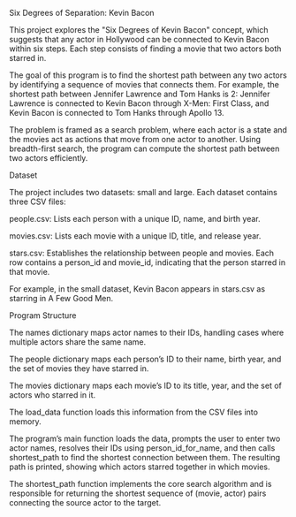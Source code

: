Six Degrees of Separation: Kevin Bacon

This project explores the "Six Degrees of Kevin Bacon" concept, which suggests that any actor in Hollywood can be connected to Kevin Bacon within six steps. Each step consists of finding a movie that two actors both starred in.

The goal of this program is to find the shortest path between any two actors by identifying a sequence of movies that connects them. For example, the shortest path between Jennifer Lawrence and Tom Hanks is 2: Jennifer Lawrence is connected to Kevin Bacon through X-Men: First Class, and Kevin Bacon is connected to Tom Hanks through Apollo 13.

The problem is framed as a search problem, where each actor is a state and the movies act as actions that move from one actor to another. Using breadth-first search, the program can compute the shortest path between two actors efficiently.

Dataset

The project includes two datasets: small and large. Each dataset contains three CSV files:

people.csv: Lists each person with a unique ID, name, and birth year.

movies.csv: Lists each movie with a unique ID, title, and release year.

stars.csv: Establishes the relationship between people and movies. Each row contains a person_id and movie_id, indicating that the person starred in that movie.

For example, in the small dataset, Kevin Bacon appears in stars.csv as starring in A Few Good Men.

Program Structure

The names dictionary maps actor names to their IDs, handling cases where multiple actors share the same name.

The people dictionary maps each person’s ID to their name, birth year, and the set of movies they have starred in.

The movies dictionary maps each movie’s ID to its title, year, and the set of actors who starred in it.

The load_data function loads this information from the CSV files into memory.

The program’s main function loads the data, prompts the user to enter two actor names, resolves their IDs using person_id_for_name, and then calls shortest_path to find the shortest connection between them. The resulting path is printed, showing which actors starred together in which movies.

The shortest_path function implements the core search algorithm and is responsible for returning the shortest sequence of (movie, actor) pairs connecting the source actor to the target.
